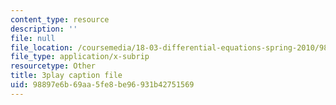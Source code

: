 ```yaml
---
content_type: resource
description: ''
file: null
file_location: /coursemedia/18-03-differential-equations-spring-2010/98897e6b69aa5fe8be96931b42751569_EQJBp6Ym-6A.vtt
file_type: application/x-subrip
resourcetype: Other
title: 3play caption file
uid: 98897e6b-69aa-5fe8-be96-931b42751569
---
```

